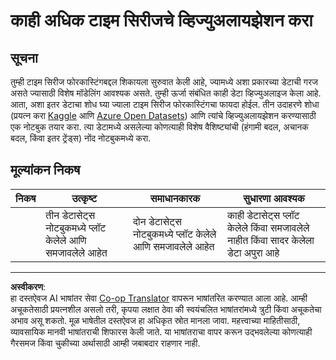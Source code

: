 <!--
CO_OP_TRANSLATOR_METADATA:
{
  "original_hash": "d1781b0b92568ea1d119d0a198b576b4",
  "translation_date": "2025-08-29T17:04:48+00:00",
  "source_file": "7-TimeSeries/1-Introduction/assignment.md",
  "language_code": "mr"
}
-->
# काही अधिक टाइम सिरीजचे व्हिज्युअलायझेशन करा

## सूचना

तुम्ही टाइम सिरीज फोरकास्टिंगबद्दल शिकायला सुरुवात केली आहे, ज्यामध्ये अशा प्रकारच्या डेटाची गरज असते ज्यासाठी विशेष मॉडेलिंग आवश्यक असते. तुम्ही ऊर्जा संबंधित काही डेटा व्हिज्युअलाइज केला आहे. आता, अशा इतर डेटाचा शोध घ्या ज्याला टाइम सिरीज फोरकास्टिंगचा फायदा होईल. तीन उदाहरणे शोधा (प्रयत्न करा [Kaggle](https://kaggle.com) आणि [Azure Open Datasets](https://azure.microsoft.com/en-us/services/open-datasets/catalog/?WT.mc_id=academic-77952-leestott)) आणि त्यांचे व्हिज्युअलायझेशन करण्यासाठी एक नोटबुक तयार करा. त्या डेटामध्ये असलेल्या कोणत्याही विशेष वैशिष्ट्यांची (हंगामी बदल, अचानक बदल, किंवा इतर ट्रेंड्स) नोंद नोटबुकमध्ये करा.

## मूल्यांकन निकष

| निकष      | उत्कृष्ट                                              | समाधानकारक                                       | सुधारणा आवश्यक                                                                         |
| ---------- | ----------------------------------------------------- | ------------------------------------------------ | --------------------------------------------------------------------------------------- |
|            | तीन डेटासेट्स नोटबुकमध्ये प्लॉट केलेले आणि समजावलेले आहेत | दोन डेटासेट्स नोटबुकमध्ये प्लॉट केलेले आणि समजावलेले आहेत | काही डेटासेट्स प्लॉट केलेले किंवा समजावलेले नाहीत किंवा सादर केलेला डेटा अपुरा आहे |

---

**अस्वीकरण**:  
हा दस्तऐवज AI भाषांतर सेवा [Co-op Translator](https://github.com/Azure/co-op-translator) वापरून भाषांतरित करण्यात आला आहे. आम्ही अचूकतेसाठी प्रयत्नशील असलो तरी, कृपया लक्षात ठेवा की स्वयंचलित भाषांतरांमध्ये त्रुटी किंवा अचूकतेचा अभाव असू शकतो. मूळ भाषेतील दस्तऐवज हा अधिकृत स्रोत मानला जावा. महत्त्वाच्या माहितीसाठी, व्यावसायिक मानवी भाषांतराची शिफारस केली जाते. या भाषांतराचा वापर करून उद्भवलेल्या कोणत्याही गैरसमज किंवा चुकीच्या अर्थासाठी आम्ही जबाबदार राहणार नाही.